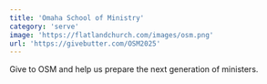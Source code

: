 ```yaml
---
title: 'Omaha School of Ministry'
category: 'serve'
image: 'https://flatlandchurch.com/images/osm.png'
url: 'https://givebutter.com/OSM2025'
---
```


Give to OSM and help us prepare the next generation of ministers.
